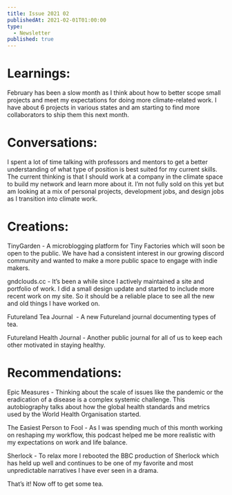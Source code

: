 ```yaml
---
title: Issue 2021 02
publishedAt: 2021-02-01T01:00:00
type:
  - Newsletter
published: true
---
```


# Learnings:

February has been a slow month as I think about how to better scope small projects and meet my expectations for doing more climate-related work. I have about 6 projects in various states and am starting to find more collaborators to ship them this next month.

# Conversations:

I spent a lot of time talking with professors and mentors to get a better understanding of what type of position is best suited for my current skills. The current thinking is that I should work at a company in the climate space to build my network and learn more about it. I’m not fully sold on this yet but am looking at a mix of personal projects, development jobs, and design jobs as I transition into climate work.

# Creations:

TinyGarden - A microblogging platform for Tiny Factories which will soon be open to the public. We have had a consistent interest in our growing discord community and wanted to make a more public space to engage with indie makers.

gndclouds.cc - It’s been a while since I actively maintained a site and portfolio of work. I did a small design update and started to include more recent work on my site. So it should be a reliable place to see all the new and old things I have worked on.

Futureland Tea Journal  - A new Futureland journal documenting types of tea.

Futureland Health Journal - Another public journal for all of us to keep each other motivated in staying healthy.

# Recommendations:

Epic Measures - Thinking about the scale of issues like the pandemic or the eradication of a disease is a complex systemic challenge. This autobiography talks about how the global health standards and metrics used by the World Health Organisation started.

The Easiest Person to Fool - As I was spending much of this month working on reshaping my workflow, this podcast helped me be more realistic with my expectations on work and life balance.

Sherlock - To relax more I rebooted the BBC production of Sherlock which has held up well and continues to be one of my favorite and most unpredictable narratives I have ever seen in a drama.

That’s it! Now off to get some tea.
